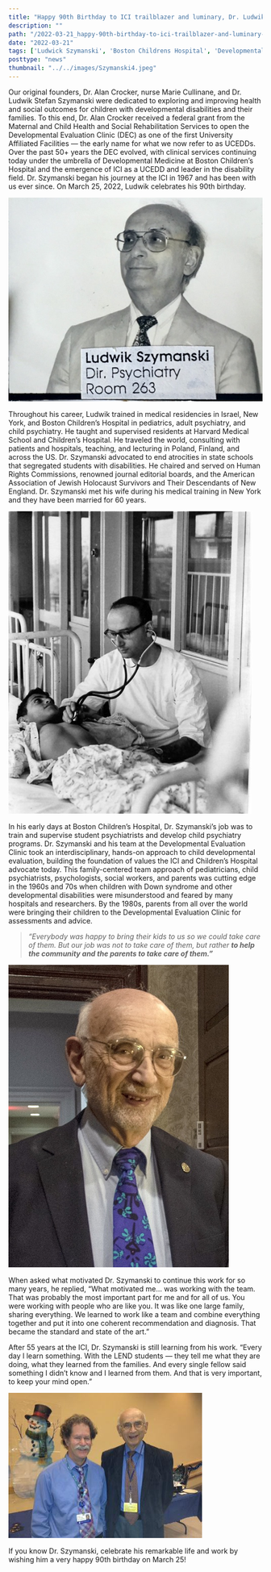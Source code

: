 ```yaml
---
title: "Happy 90th Birthday to ICI trailblazer and luminary, Dr. Ludwik Stefan Szymanski"
description: ""
path: "/2022-03-21_happy-90th-birthday-to-ici-trailblazer-and-luminary-dr-ludwik-stefan-szymanski.md"
date: "2022-03-21"
tags: ['Ludwick Szymanski', 'Boston Childrens Hospital', 'Developmental Evaluation Clinic', 'ICI', 'Institute for Comunity Inclusion']
posttype: "news"
thumbnail: "../../images/Szymanski4.jpeg"
---
```



Our original founders, Dr. Alan Crocker, nurse Marie Cullinane, and Dr. Ludwik Stefan Szymanski were dedicated to exploring and improving health and social outcomes for children with developmental disabilities and their families. To this end, Dr. Alan Crocker received a federal grant from the Maternal and Child Health and Social Rehabilitation Services to open the Developmental Evaluation Clinic (DEC) as one of the first University Affiliated Facilities — the early name for what we now refer to as UCEDDs. Over the past 50+ years the DEC evolved, with clinical services continuing today under the umbrella of Developmental Medicine at Boston Children’s Hospital and the emergence of ICI as a UCEDD and leader in the disability field. Dr. Szymanski began his journey at the ICI in 1967 and has been with us ever since. On March 25, 2022, Ludwik celebrates his 90th birthday.

![Dr. Szymanski](../../images/Szymanski1.jpg)

Throughout his career, Ludwik trained in medical residencies in Israel, New York, and Boston Children’s Hospital in pediatrics, adult psychiatry, and child psychiatry. He taught and supervised residents at Harvard Medical School and Children’s Hospital. He traveled the world, consulting with patients and hospitals, teaching, and lecturing in Poland, Finland, and across the US. Dr. Szymanski advocated to end atrocities in state schools that segregated students with disabilities. He chaired and served on Human Rights Commissions, renowned journal editorial boards, and the American Association of Jewish Holocaust Survivors and Their Descendants of New England. Dr. Szymanski met his wife during his medical training in New York and they have been married for 60 years.

![Dr. Szymanski with a patient](../../images/Szymanski3.jpg)

In his early days at Boston Children’s Hospital, Dr. Szymanski’s job was to train and supervise student psychiatrists and develop child psychiatry programs. Dr. Szymanski and his team at the Developmental Evaluation Clinic took an interdisciplinary, hands-on approach to child developmental evaluation, building the foundation of values the ICI and Children’s Hospital advocate today. This family-centered team approach of pediatricians, child psychiatrists, psychologists, social workers, and parents was cutting edge in the 1960s and 70s when children with Down syndrome and other developmental disabilities were misunderstood and feared by many hospitals and researchers. By the 1980s, parents from all over the world were bringing their children to the Developmental Evaluation Clinic for assessments and advice.

> _“Everybody was happy to bring their kids to us so we could take care of them. But our job was not to take care of them, but rather_ **_to help the community and the parents to take care of them.”_**

![Dr. Szymanski staff photo from Boston Children’s Hospital](../../images/Szymanski2.jpg)

When asked what motivated Dr. Szymanski to continue this work for so many years, he replied, “What motivated me… was working with the team. That was probably the most important part for me and for all of us. You were working with people who are like you. It was like one large family, sharing everything. We learned to work like a team and combine everything together and put it into one coherent recommendation and diagnosis. That became the standard and state of the art.”

After 55 years at the ICI, Dr. Szymanski is still learning from his work. “Every day I learn something. With the LEND students — they tell me what they are doing, what they learned from the families. And every single fellow said something I didn’t know and I learned from them. And that is very important, to keep your mind open.”

![Dr. Szymanski (on right) with LEND director David Helm.](../../images/Szymanski4.jpeg)

If you know Dr. Szymanski, celebrate his remarkable life and work by wishing him a very happy 90th birthday on March 25!